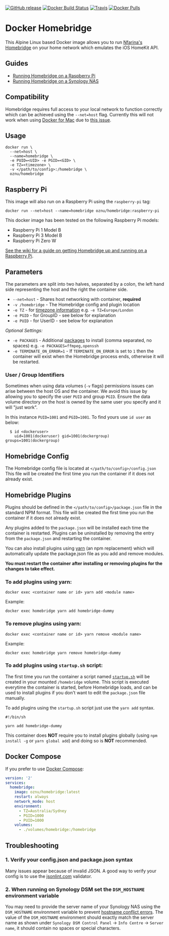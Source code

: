 [![GitHub release](https://img.shields.io/github/release/oznu/docker-homebridge.svg?style=for-the-badge)](https://github.com/oznu/docker-homebridge/releases) [![Docker Build Status](https://img.shields.io/docker/build/oznu/homebridge.svg?label=x64%20build&style=for-the-badge)](https://hub.docker.com/r/oznu/homebridge/) [![Travis](https://img.shields.io/travis/oznu/docker-homebridge.svg?label=arm%20build&style=for-the-badge)](https://travis-ci.org/oznu/docker-homebridge) [![Docker Pulls](https://img.shields.io/docker/pulls/oznu/homebridge.svg?style=for-the-badge)](https://hub.docker.com/r/oznu/homebridge/)

# Docker Homebridge

This Alpine Linux based Docker image allows you to run [Nfarina's](https://github.com/nfarina) [Homebridge](https://github.com/nfarina/homebridge) on your home network which emulates the iOS HomeKit API.

## Guides

- [Running Homebridge on a Raspberry Pi](https://github.com/oznu/docker-homebridge/wiki/Homebridge-on-Raspberry-Pi)
- [Running Homebridge on a Synology NAS](https://github.com/oznu/docker-homebridge/wiki/Homebridge-on-Synology)

## Compatibility

Homebridge requires full access to your local network to function correctly which can be achieved using the ```--net=host``` flag.
Currently this will not work when using [Docker for Mac](https://docs.docker.com/docker-for-mac/) due to [this issue](https://github.com/docker/for-mac/issues/68).

## Usage

```shell
docker run \
  --net=host \
  --name=homebridge \
  -e PUID=<UID> -e PGID=<GID> \
  -e TZ=<timezone> \
  -v </path/to/config>:/homebridge \
  oznu/homebridge
```

## Raspberry Pi

This image will also run on a Raspberry Pi using the ```raspberry-pi``` tag:

```
docker run --net=host --name=homebridge oznu/homebridge:raspberry-pi
```

This docker image has been tested on the following Raspberry Pi models:

* Raspberry Pi 1 Model B
* Raspberry Pi 3 Model B
* Raspberry Pi Zero W

[See the wiki for a guide on getting Homebridge up and running on a Raspberry Pi](https://github.com/oznu/docker-homebridge/wiki/Homebridge-on-Raspberry-Pi).

## Parameters

The parameters are split into two halves, separated by a colon, the left hand side representing the host and the right the container side.

* `--net=host` - Shares host networking with container, **required**
* `-v /homebridge` - The Homebridge config and plugin location
* `-e TZ` - for [timezone information](https://en.wikipedia.org/wiki/List_of_tz_database_time_zones) e.g. `-e TZ=Europe/London`
* `-e PGID` - for GroupID - see below for explanation
* `-e PUID` - for UserID - see below for explanation

*Optional Settings:*

* `-e PACKAGES` - Additional [packages](https://pkgs.alpinelinux.org/packages) to install (comma separated, no spaces) e.g. `-e PACKAGES=ffmpeg,openssh`
* `-e TERMINATE_ON_ERROR=1` - If `TERMINATE_ON_ERROR` is set to `1` then the container will exist when the Homebridge process ends, otherwise it will be restarted.

### User / Group Identifiers

Sometimes when using data volumes (`-v` flags) permissions issues can arise between the host OS and the container. We avoid this issue by allowing you to specify the user `PUID` and group `PGID`. Ensure the data volume directory on the host is owned by the same user you specify and it will "just work".

In this instance `PUID=1001` and `PGID=1001`. To find yours use `id user` as below:

```
  $ id <dockeruser>
    uid=1001(dockeruser) gid=1001(dockergroup) groups=1001(dockergroup)
```

## Homebridge Config

The Homebridge config file is located at ```</path/to/config>/config.json```
This file will be created the first time you run the container if it does not already exist.

## Homebridge Plugins

Plugins should be defined in the ```</path/to/config>/package.json``` file in the standard NPM format.
This file will be created the first time you run the container if it does not already exist.

Any plugins added to the `package.json` will be installed each time the container is restarted.
Plugins can be uninstalled by removing the entry from the `package.json` and restarting the container.

You can also install plugins using [yarn](https://yarnpkg.com) (an npm replacement) which will automatically update the package.json file as you add and remove modules.

**You must restart the container after installing or removing plugins for the changes to take effect.**

### To add plugins using yarn:

```
docker exec <container name or id> yarn add <module name>
```

Example:

```
docker exec homebridge yarn add homebridge-dummy
```

### To remove plugins using yarn:

```
docker exec <container name or id> yarn remove <module name>
```

Example:

```
docker exec homebridge yarn remove homebridge-dummy
```

### To add plugins using `startup.sh` script:

The first time you run the container a script named [`startup.sh`](/root/defaults/startup.sh) will be created in your mounted `/homebridge` volume. This script is executed everytime the container is started, before Homebridge loads, and can be used to install plugins if you don't want to edit the `package.json` file manually.

To add plugins using the `startup.sh` script just use the `yarn add` syntax.

```shell
#!/bin/sh

yarn add homebridge-dummy
```

This container does **NOT** require you to install plugins globally (using `npm install -g` or `yarn global add`) and doing so is **NOT** recommended.

## Docker Compose

If you prefer to use [Docker Compose](https://docs.docker.com/compose/):

```yml
version: '2'
services:
  homebridge:
    image: oznu/homebridge:latest
    restart: always
    network_mode: host
    environment:
      - TZ=Australia/Sydney
      - PGID=1000
      - PUID=1000
    volumes:
      - ./volumes/homebridge:/homebridge
```

## Troubleshooting

### 1. Verify your config.json and package.json syntax

Many issues appear because of invalid JSON. A good way to verify your config is to use the [jsonlint.com](http://jsonlint.com/) validator.

### 2. When running on Synology DSM set the `DSM_HOSTNAME` environment variable

You may need to provide the server name of your Synology NAS using the `DSM_HOSTNAME` environment variable to prevent [hostname conflict errors](https://github.com/oznu/docker-homebridge/issues/35). The value of the `DSM_HOSTNAME` environment should exactly match the server name as shown under `Synology DSM Control Panel` -> `Info Centre` -> `Server name`, it should contain no spaces or special characters.
